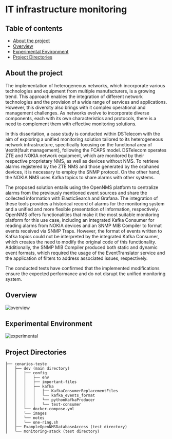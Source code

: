 # IT infrastructure monitoring 
## Table of contents
- [About the project](#About-the-project) 
- [Overview](#Overview)
- [Experimental Environment](#Experimental-Environment)
- [Project Directories](#Project-Directories)

## About the project
The implementation of heterogeneous networks, which incorporate various technologies and equipment from multiple manufacturers, is a growing trend. This approach enables the integration of different network technologies and the provision of a wide range of services and applications. However, this diversity also brings with it complex operational and management challenges. As networks evolve to incorporate diverse components, each with its own characteristics and protocols, there is a need to complement them with effective monitoring solutions.

In this dissertation, a case study is conducted within DSTelecom with the aim of exploring a unified monitoring solution tailored to its heterogeneous network infrastructure, specifically focusing on the functional area of \textit{fault management}, following the FCAPS model. DSTelecom operates ZTE and NOKIA network equipment, which are monitored by their respective proprietary NMS, as well as devices without NMS. To retrieve alarms registered by the ZTE NMS and those generated by the orphaned devices, it is necessary to employ the SNMP protocol. On the other hand, the NOKIA NMS uses Kafka topics to share alarms with other systems.

The proposed solution entails using the OpenNMS platform to centralize alarms from the previously mentioned event sources and share the collected information with ElasticSearch and Grafana. The integration of these tools provides a historical record of alarms for the monitoring system and a unified and more flexible presentation of information, respectively. OpenNMS offers functionalities that make it the most suitable monitoring platform for this use case, including an integrated Kafka Consumer for reading alarms from NOKIA devices and an SNMP MIB Compiler to format events received via SNMP Traps. However, the format of events written to Kafka topics could not be interpreted by the integrated Kafka Consumer, which creates the need to modify the original code of this functionality. Additionally, the SNMP MIB Compiler produced both static and dynamic event formats, which required the usage of the EventTranslator service and the application of filters to address associated issues, respectively.

The conducted tests have confirmed that the implemented modifications ensure the expected performance and do not disrupt the unified monitoring system.

## Overview
![overview](https://github.com/epousa/dissertacao/assets/92334531/c3c5416b-66f8-4a21-abea-db3659c93dd1)

## Experimental Environment
![experimental](https://github.com/epousa/dissertacao/assets/92334531/608266f8-138c-429a-8abb-599bb4dbc8b4)

## Project Directories
```
├── cenarios-teste
│   ├── dev (main directory)
│   │   ├── config
│   │   │   ├── env
│   │   │   ├── important-files
│   │   │   ├── kafka
│   │   │   │   ├── KafkaConsumerReplacementFiles
│   │   │   │   └── kafka_events_format
│   │   │   │   └── pythonKafkaProducer
│   │   │   │   └── test-consumer
│   │   └── docker-compose.yml
│   │   └── images
│   │   └── notes
│   │   └── one-ring.sh
│   ├── ExampleOpenNMSDatabaseAccess (test directory)
│   └── monitoring-stack (test directory)
```
